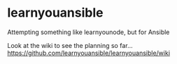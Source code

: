 # learnyouansible
Attempting something like learnyounode, but for Ansible

Look at the wiki to see the planning so far...
https://github.com/learnyouansible/learnyouansible/wiki
